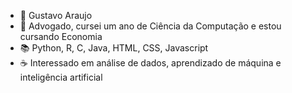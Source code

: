 - 🖖 Gustavo Araujo
- 💼 Advogado, cursei um ano de Ciência da Computação e estou cursando Economia
- 📚 Python, R, C, Java, HTML, CSS, Javascript
- ☕ Interessado em análise de dados, aprendizado de máquina e inteligência artificial

<!---
GustavoCoutinhoAraujo/GustavoCoutinhoAraujo is a ✨ special ✨ repository because its `README.md` (this file) appears on your GitHub profile.
You can click the Preview link to take a look at your changes.
--->
